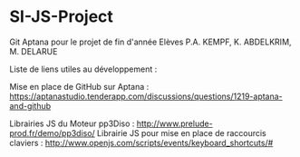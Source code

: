 SI-JS-Project
=============

Git Aptana pour le projet de fin d'année
Elèves P.A. KEMPF, K. ABDELKRIM, M. DELARUE

Liste de liens utiles au développement : 

Mise en place de GitHub sur Aptana : https://aptanastudio.tenderapp.com/discussions/questions/1219-aptana-and-github

Librairies JS du Moteur pp3Diso : http://www.prelude-prod.fr/demo/pp3diso/
Librairie JS pour mise en place de raccourcis claviers : http://www.openjs.com/scripts/events/keyboard_shortcuts/#